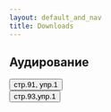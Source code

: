 ```yaml
---
layout: default_and_nav
title: Downloads
---
```

## Аудирование
<audio id="ID091" source src="assets/audio/page_91_ex_1.mp3"></audio><button onclick="playAudio('ID091')" type="button">стр.91, упр.1</button> <br/> 
<audio id="ID093" source src="assets/audio/page_93_ex_1.mp3"></audio><button onclick="playAudio('ID093')" type="button">стр.93,упр.1</button>

<script>
function playAudio(audio_element) {
	var x = document.getElementById(audio_element);
	x.play();
}
</script>
